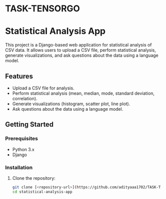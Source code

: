 # TASK-TENSORGO
# Statistical Analysis App

This project is a Django-based web application for statistical analysis of CSV data. It allows users to upload a CSV file, perform statistical analysis, generate visualizations, and ask questions about the data using a language model.

## Features

- Upload a CSV file for analysis.
- Perform statistical analysis (mean, median, mode, standard deviation, correlation).
- Generate visualizations (histogram, scatter plot, line plot).
- Ask questions about the data using a language model.

## Getting Started

### Prerequisites

- Python 3.x
- Django

### Installation

1. Clone the repository:
   ```bash
   git clone [<repository-url>](https://github.com/adityaaa1702/TASK-TENSORGO)https://github.com/adityaaa1702/TASK-TENSORGO)
   cd statistical-analysis-app
